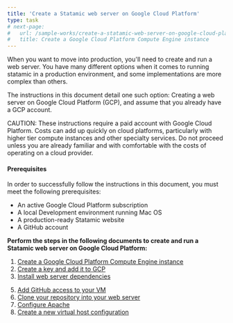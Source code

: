 ```yaml
---
title: 'Create a Statamic web server on Google Cloud Platform'
type: task
# next-page: 
#   url: /sample-works/create-a-statamic-web-server-on-google-cloud-platform/create-a-google-cloud-platform-compute-engine-instance
#   title: Create a Google Cloud Platform Compute Engine instance
---
```


When you want to move into production, you'll need to create and run a web server. You have many different options when it comes to running statamic in a production environment, and some implementations are more complex than others.

The instructions in this document detail one such option: Creating a web server on Google Cloud Platform (GCP), and assume that you already have a GCP account.

<div class="note">
<p>CAUTION: These instructions require a paid account with Google Cloud Platform. Costs can add up quickly on cloud platforms, particularly with higher tier compute instances and other specialty services. Do not proceed unless you are already familiar and with comfortable with the costs of operating on a cloud provider.</p>
</div>

#### Prerequisites

In order to successfully follow the instructions in this document, you must meet the following prerequisites:

* An active Google Cloud Platform subscription
* A local Development environment running Mac OS
* A production-ready Statamic website
* A GitHub account

**Perform the steps in the following documents to create and run a Statamic web server on Google Cloud Platform:**

1. [Create a Google Cloud Platform Compute Engine instance](/sample-works/create-a-statamic-web-server-on-google-cloud-platform/create-a-google-cloud-platform-compute-engine-instance)
2. [Create a key and add it to GCP](/sample-works/create-a-statamic-web-server-on-google-cloud-platform/create-a-key-and-add-it-to-gcp)
3. [Install web server dependencies](/sample-works/create-a-statamic-web-server-on-google-cloud-platform/install-web-server-dependencies)
<!-- 4. [Configure PHP](/samples/writing/configure-php) -->
5. [Add GitHub access to your VM](/sample-works/create-a-statamic-web-server-on-google-cloud-platform/add-github-access-to-your-vm)
6. [Clone your repository into your web server](/sample-works/create-a-statamic-web-server-on-google-cloud-platform/clone-your-repository-into-your-web-server)
7. [Configure Apache](/sample-works/create-a-statamic-web-server-on-google-cloud-platform/configure-apache)
8. [Create a new virtual host configuration](/sample-works/create-a-statamic-web-server-on-google-cloud-platform/create-a-new-virtual-host-configuration)

